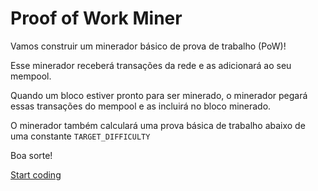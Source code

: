 # Proof of Work Miner

Vamos construir um minerador básico de prova de trabalho (PoW)!

Esse minerador receberá transações da rede e as adicionará ao seu mempool.

Quando um bloco estiver pronto para ser minerado, o minerador pegará essas transações do mempool e as incluirá no bloco minerado.

O minerador também calculará uma prova básica de trabalho abaixo de uma constante `TARGET_DIFFICULTY`

Boa sorte!

[Start coding](./01-Mempool/)
